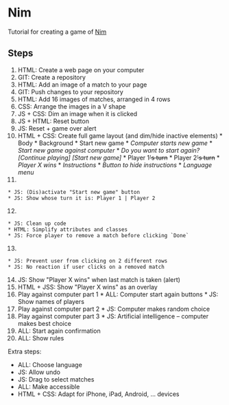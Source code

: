 # Nim #

Tutorial for creating a game of [Nim](https://ru.wikipedia.org/wiki/Ним_(игра))

## Steps

  1. HTML: Create a web page on your computer
  2. GIT: Create a repository
  3. HTML: Add an image of a match to your page
  4. GIT: Push changes to your repository
  5. HTML: Add 16 images of matches, arranged in 4 rows
  6. CSS: Arrange the images in a V shape
  7. JS + CSS: Dim an image when it is clicked
  8. JS + HTML: Reset button
  9. JS: Reset + game over alert
 99. HTML + CSS: Create full game layout (and dim/hide inactive elements)
    * Body
    * Background
    * Start new game
    * *Computer starts new game*
    * *Start new game against computer*
    * *Do you want to start again? \[Continue playing\] \[Start new game\]*
    * Player 1~~'s turn~~
    * Player 2~~'s turn~~
    * *Player X wins*
    * *Instructions*
    * *Button to hide instructions*
    * *Language menu*
  11.  
    * JS: (Dis)activate "Start new game" button
    * JS: Show whose turn it is: Player 1 | Player 2
  12. 
    * JS: Clean up code
    * HTML: Simplify attributes and classes
    * JS: Force player to remove a match before clicking `Done`
  13.
    * JS: Prevent user from clicking on 2 different rows
    * JS: No reaction if user clicks on a removed match
  14. JS: Show "Player X wins" when last match is taken (alert)
  15. HTML + JSS: Show "Player X wins" as an overlay
  16. Play against computer part 1
    * ALL: Computer start again buttons
    * JS: Show names of players
  17. Play against computer part 2
    * JS: Computer makes random choice
  18. Play against computer part 3
    * JS: Artificial intelligence – computer makes best choice
  19. ALL: Start again confirmation
  20. ALL: Show rules

Extra steps:
 - ALL: Choose language
 - JS: Allow undo 
 - JS:  Drag to select matches
 - ALL: Make accessible
 - HTML + CSS: Adapt for iPhone, iPad, Android, ... devices
